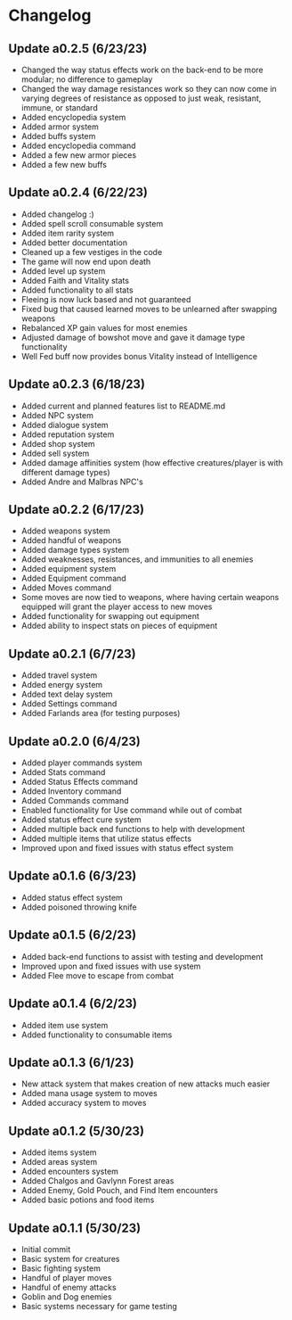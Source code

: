 # Changelog

## Update a0.2.5 (6/23/23)
- Changed the way status effects work on the back-end to be more modular; no difference to gameplay
- Changed the way damage resistances work so they can now come in varying degrees of resistance as opposed to just weak, resistant, immune, or standard
- Added encyclopedia system
- Added armor system
- Added buffs system
- Added encyclopedia command
- Added a few new armor pieces
- Added a few new buffs

## Update a0.2.4 (6/22/23)
- Added changelog :)
- Added spell scroll consumable system
- Added item rarity system
- Added better documentation
- Cleaned up a few vestiges in the code
- The game will now end upon death
- Added level up system
- Added Faith and Vitality stats
- Added functionality to all stats
- Fleeing is now luck based and not guaranteed
- Fixed bug that caused learned moves to be unlearned after swapping weapons
- Rebalanced XP gain values for most enemies
- Adjusted damage of bowshot move and gave it damage type functionality
- Well Fed buff now provides bonus Vitality instead of Intelligence

## Update a0.2.3 (6/18/23)
- Added current and planned features list to README.md
- Added NPC system
- Added dialogue system
- Added reputation system
- Added shop system
- Added sell system
- Added damage affinities system (how effective creatures/player is with different damage types)
- Added Andre and Malbras NPC's

## Update a0.2.2 (6/17/23)
- Added weapons system
- Added handful of weapons
- Added damage types system
- Added weaknesses, resistances, and immunities to all enemies
- Added equipment system
- Added Equipment command
- Added Moves command
- Some moves are now tied to weapons, where having certain weapons equipped will grant the player access to new moves
- Added functionality for swapping out equipment
- Added ability to inspect stats on pieces of equipment

## Update a0.2.1 (6/7/23)
- Added travel system
- Added energy system
- Added text delay system
- Added Settings command
- Added Farlands area (for testing purposes)

## Update a0.2.0 (6/4/23)
- Added player commands system
- Added Stats command
- Added Status Effects command
- Added Inventory command
- Added Commands command
- Enabled functionality for Use command while out of combat
- Added status effect cure system
- Added multiple back end functions to help with development
- Added multiple items that utilize status effects
- Improved upon and fixed issues with status effect system

## Update a0.1.6 (6/3/23)
- Added status effect system
- Added poisoned throwing knife

## Update a0.1.5 (6/2/23)
- Added back-end functions to assist with testing and development
- Improved upon and fixed issues with use system
- Added Flee move to escape from combat

## Update a0.1.4 (6/2/23)
- Added item use system
- Added functionality to consumable items

## Update a0.1.3 (6/1/23)
- New attack system that makes creation of new attacks much easier
- Added mana usage system to moves
- Added accuracy system to moves

## Update a0.1.2 (5/30/23)
- Added items system
- Added areas system
- Added encounters system
- Added Chalgos and Gavlynn Forest areas
- Added Enemy, Gold Pouch, and Find Item encounters
- Added basic potions and food items

## Update a0.1.1 (5/30/23)
- Initial commit
- Basic system for creatures
- Basic fighting system
- Handful of player moves
- Handful of enemy attacks
- Goblin and Dog enemies
- Basic systems necessary for game testing